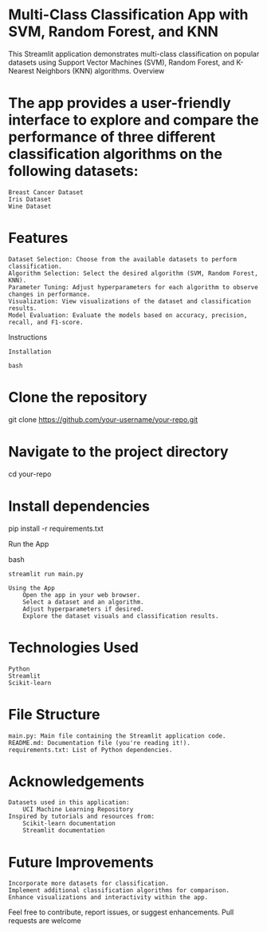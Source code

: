 # Multi-Class Classification App with SVM, Random Forest, and KNN

This Streamlit application demonstrates multi-class classification on popular datasets using Support Vector Machines (SVM), Random Forest, and K-Nearest Neighbors (KNN) algorithms.
Overview

# The app provides a user-friendly interface to explore and compare the performance of three different classification algorithms on the following datasets:

    Breast Cancer Dataset
    Iris Dataset
    Wine Dataset

# Features

    Dataset Selection: Choose from the available datasets to perform classification.
    Algorithm Selection: Select the desired algorithm (SVM, Random Forest, KNN).
    Parameter Tuning: Adjust hyperparameters for each algorithm to observe changes in performance.
    Visualization: View visualizations of the dataset and classification results.
    Model Evaluation: Evaluate the models based on accuracy, precision, recall, and F1-score.

Instructions

    Installation

    bash

# Clone the repository
git clone https://github.com/your-username/your-repo.git

# Navigate to the project directory
cd your-repo

# Install dependencies
pip install -r requirements.txt

Run the App

bash

    streamlit run main.py

    Using the App
        Open the app in your web browser.
        Select a dataset and an algorithm.
        Adjust hyperparameters if desired.
        Explore the dataset visuals and classification results.

# Technologies Used

    Python
    Streamlit
    Scikit-learn

# File Structure

    main.py: Main file containing the Streamlit application code.
    README.md: Documentation file (you're reading it!).
    requirements.txt: List of Python dependencies.

# Acknowledgements

    Datasets used in this application:
        UCI Machine Learning Repository
    Inspired by tutorials and resources from:
        Scikit-learn documentation
        Streamlit documentation

# Future Improvements

    Incorporate more datasets for classification.
    Implement additional classification algorithms for comparison.
    Enhance visualizations and interactivity within the app.

Feel free to contribute, report issues, or suggest enhancements. Pull requests are welcome
